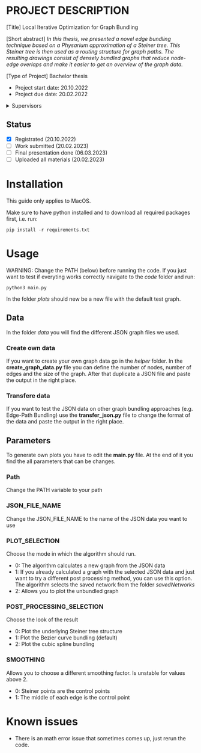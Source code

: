 # PROJECT DESCRIPTION

[Title] Local Iterative Optimization for Graph Bundling

[Short abstract]
_In this thesis, we presented a novel edge bundling technique based on a Physarium approximation of a Steiner tree. This Steiner tree is then used as a routing structure for graph paths. The resulting drawings consist of densely bundled graphs that reduce node-edge overlaps and make it easier to get an overview of the graph data._

[Type of Project] Bachelor thesis

- Project start date: 20.10.2022
- Project due date: 20.02.2022

<details><summary>Supervisors</summary>

- Project Owner: Jan Straub
- Supervisor: Filip Sadlo
- Assistant: Maksim Schreck

</details>

## Status

- [x] Registrated (20.10.2022)
- [ ] Work submitted (20.02.2023)
- [ ] Final presentation done (06.03.2023) 
- [ ] Uploaded all materials (20.02.2023) 

# Installation

This guide only applies to MacOS.

Make sure to have python installed and to download all required packages first, i.e. run:
```
pip install -r requirements.txt
```

# Usage

WARNING: Change the PATH (below) before running the code.
If you just want to test if everyting works correctly navigate to the _code_ folder and run:
```
python3 main.py
```
In the folder _plots_ should new be a new file with the default test graph.

## Data
In the folder _data_ you will find the different JSON graph files we used.

### Create own data
If you want to create your own graph data go in the _helper_ folder.
In the **create_graph_data.py** file you can define the number of nodes, number of edges and the size of the graph.
After that duplicate a JSON file and paste the output in the right place.

### Transfere data
If you want to test the JSON data on other graph bundling approaches (e.g. Edge-Path Bundling) use the **transfer_json.py** file to change the format of the data and paste the output in the right place.

## Parameters
To generate own plots you have to edit the **main.py** file.
At the end of it you find the all parameters that can be changes.

### Path
Change the PATH variable to your path
### JSON_FILE_NAME
Change the JSON_FILE_NAME to the name of the JSON data you want to use
### PLOT_SELECTION
Choose the mode in which the algorithm should run.
  * 0: The algorithm calculates a new graph from the JSON data
  * 1: If you already calculated a graph with the selected JSON data and just want to try a different post processing method, you can use this option. The algorithm selects the saved network from the folder _savedNetworks_
  * 2: Allows you to plot the unbundled graph
### POST_PROCESSING_SELECTION
Choose the look of the result
  * 0: Plot the underlying Steiner tree structure
  * 1: Plot the Bezier curve bundling (default)
  * 2: Plot the cubic spline bundling
### SMOOTHING
Allows you to choose a different smoothing factor. Is unstable for values above 2.
  * 0: Steiner points are the control points
  * 1: The middle of each edge is the control point

# Known issues
  * There is an math error issue that sometimes comes up, just rerun the code.